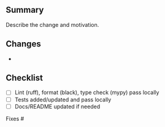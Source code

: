 ## Summary

Describe the change and motivation.

## Changes

-

## Checklist

- [ ] Lint (ruff), format (black), type check (mypy) pass locally
- [ ] Tests added/updated and pass locally
- [ ] Docs/README updated if needed

Fixes #

